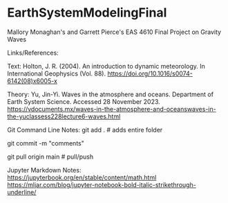# EarthSystemModelingFinal

Mallory Monaghan's and Garrett Pierce's EAS 4610 Final Project on Gravity Waves 

Links/References: 

Text: Holton, J. R. (2004). An introduction to dynamic meteorology. In International Geophysics (Vol. 88). https://doi.org/10.1016/s0074-6142(08)x6005-x

Theory: Yu, Jin-Yi. Waves in the atmosphere and oceans. Department of Earth System Science. Accessed 28 November 2023. https://vdocuments.mx/waves-in-the-atmosphere-and-oceanswaves-in-the-yuclassess228lecture6-waves.html 

Git Command Line Notes:
git add . # adds entire folder 

git commit -m "comments"

git pull origin main # pull/push

Jupyter Markdown Notes:
https://jupyterbook.org/en/stable/content/math.html
https://mljar.com/blog/jupyter-notebook-bold-italic-strikethrough-underline/
